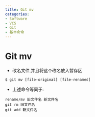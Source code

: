 ```yaml
---
title: Git mv
categories:
- Software
- VCS
- Git
- 基本命令
---
```

# Git mv

- 改名文件,并且将这个改名放入暂存区

```shell
$ git mv [file-original] [file-renamed]
```

- 上述命令等同于:

```shell
rename/mv 旧文件名 新文件名
git rm 旧文件名
git add 新文件名
```

